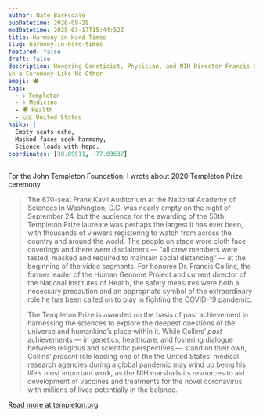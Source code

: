 ```yaml
---
author: Nate Barksdale
pubDatetime: 2020-09-28
modDatetime: 2025-03-17T15:44:52Z
title: Harmony in Hard Times
slug: harmony-in-hard-times
featured: false
draft: false
description: Honoring Geneticist, Physician, and NIH Director Francis Collins
in a Ceremony Like No Other
emoji: 🕊️
tags:
  - 🌀 Templeton
  - ⚕️ Medicine
  - 🌍 Health
  - 🇺🇸 United States
haiku: |
  Empty seats echo,  
  Masked faces seek harmony,  
  Science leads with hope.
coordinates: [38.89511, -77.03637]
---
```


For the John Templeton Foundation, I wrote about 2020 Templeton Prize ceremony.

> The 670-seat Frank Kavli Auditorium at the National Academy of Sciences in Washington, D.C. was nearly empty on the night of September 24, but the audience for the awarding of the 50th Templeton Prize laureate was perhaps the largest it has ever been, with thousands of viewers registering to watch from across the country and around the world. The people on stage wore cloth face coverings and there were disclaimers — “all crew members were tested, masked and required to maintain social distancing” — at the beginning of the video segments. For honoree Dr. Francis Collins, the former leader of the Human Genome Project and current director of the National Institutes of Health, the safety measures were both a necessary precaution and an appropriate symbol of the extraordinary role he has been called on to play in fighting the COVID-19 pandemic.
>
> The Templeton Prize is awarded on the basis of past achievement in harnessing the sciences to explore the deepest questions of the universe and humankind’s place within it. While Collins’ *past* achievements — in genetics, healthcare, and fostering dialogue between religious and scientific perspectives — stand on their own, Collins’ *present* role leading one of the the United States’ medical research agencies during a global pandemic may wind up being his life’s most important work, as the NIH marshalls its resources to aid development of vaccines and treatments for the novel coronavirus, with millions of lives potentially in the balance.

[Read more at templeton.org](https://www.templeton.org/news/harmony-in-hard-times)
